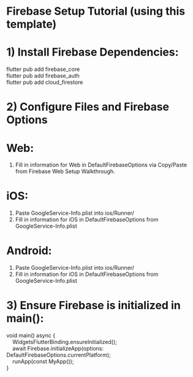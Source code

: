 # Firebase Setup Tutorial (using this template)

# 1) Install Firebase Dependencies:
flutter pub add firebase_core <br>
flutter pub add firebase_auth <br>
flutter pub add cloud_firestore <br>

# 2) Configure Files and Firebase Options
# Web:
1) Fill in information for Web in DefaultFirebaseOptions via Copy/Paste from Firebase Web Setup Walkthrough.
# iOS:
1) Paste GoogleService-Info.plist into ios/Runner/
2) Fill in information for iOS in DefaultFirebaseOptions from GoogleService-Info.plist
# Android:
1) Paste GoogleService-Info.plist into ios/Runner/
2) Fill in information for iOS in DefaultFirebaseOptions from GoogleService-Info.plist

# 3) Ensure Firebase is initialized in main():
void main() async { <br>
&nbsp;&nbsp;&nbsp;&nbsp;WidgetsFlutterBinding.ensureInitialized(); <br>
&nbsp;&nbsp;&nbsp;&nbsp;await Firebase.initializeApp(options: DefaultFirebaseOptions.currentPlatform); <br>
&nbsp;&nbsp;&nbsp;&nbsp;runApp(const MyApp()); <br>
} <br>

